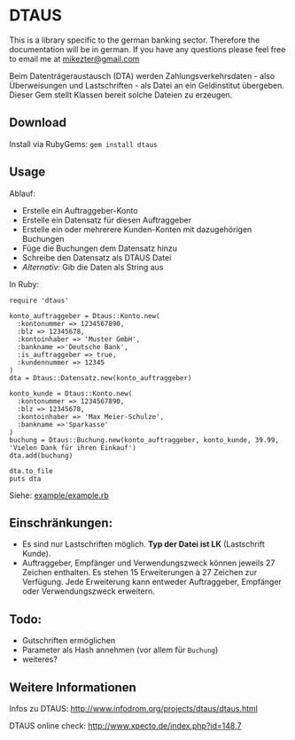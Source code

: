 DTAUS
=====

This is a library specific to the german banking sector. Therefore the documentation will be in german. If you have any questions please feel free to email me at mikezter@gmail.com

Beim Datenträgeraustausch (DTA) werden Zahlungsverkehrsdaten - also Überweisungen und Lastschriften - als Datei an ein Geldinstitut übergeben. Dieser Gem stellt Klassen bereit solche Dateien zu erzeugen.

Download
-------------

Install via RubyGems: `gem install dtaus`

Usage
-------------

Ablauf:

* Erstelle ein Auftraggeber-Konto 
* Erstelle ein Datensatz für diesen Auftraggeber
* Erstelle ein oder mehrerere Kunden-Konten mit dazugehörigen Buchungen
* Füge die Buchungen dem Datensatz hinzu
* Schreibe den Datensatz als DTAUS Datei
* _Alternativ:_ Gib die Daten als String aus

In Ruby:
 
    require 'dtaus'

    konto_auftraggeber = Dtaus::Konto.new(
      :kontonummer => 1234567890, 
      :blz => 12345678, 
      :kontoinhaber => 'Muster GmbH', 
      :bankname =>'Deutsche Bank',
      :is_auftraggeber => true,
      :kundennummer => 12345
    )
    dta = Dtaus::Datensatz.new(konto_auftraggeber)

    konto_kunde = Dtaus::Konto.new(
      :kontonummer => 1234567890, 
      :blz => 12345678, 
      :kontoinhaber => 'Max Meier-Schulze', 
      :bankname =>'Sparkasse'
    )
    buchung = Dtaus::Buchung.new(konto_auftraggeber, konto_kunde, 39.99, 'Vielen Dank für ihren Einkauf')
    dta.add(buchung)

    dta.to_file
    puts dta

Siehe: [example/example.rb](https://github.com/alphaone/dtaus/blob/master/example/example.rb)
 
Einschränkungen:
----------------

* Es sind nur Lastschriften möglich. __Typ der Datei ist LK__ (Lastschrift Kunde).
* Auftraggeber, Empfänger und Verwendungszweck können jeweils 27 Zeichen enthalten. Es stehen 15 Erweiterungen à 27 Zeichen zur Verfügung. Jede Erweiterung kann entweder Auftraggeber, Empfänger oder Verwendungszweck erweitern.

Todo:
------

* Gutschriften ermöglichen
* Parameter als Hash annehmen (vor allem für `Buchung`)
* weiteres?

Weitere Informationen
---------------------

Infos zu DTAUS: http://www.infodrom.org/projects/dtaus/dtaus.html

DTAUS online check: http://www.xpecto.de/index.php?id=148,7

